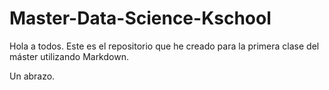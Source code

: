 # Master-Data-Science-Kschool

Hola a todos. Este es el repositorio que he creado para la primera clase del máster utilizando Markdown.

Un abrazo.
